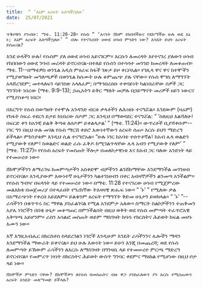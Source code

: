 ```yaml
---
title:  “ ‘እኔም ዕረፍት እሰጣችኋለሁ’
date:  25/07/2021
---
```


`ጥቅሶቹን ያንብቡ: ማቴ. 11:20-28። የሱስ “ ‘እናንት ሸክም የከበዳችሁና የደከማችሁ ሁሉ ወደ እኔ ኑ; እኔም ዕረፍት እሰጣችኋለሁ’ ” ብሎ የተናገረበት ዐውደ ሀሳብ ምንድን ነው? እንዴት ይህን ዕረፍት ይሰጠናል?`

እንደ ሁላችን ሁሉ፤ የሱስም ያለ ዐውደ ሀሳብ አይናገርም። እርሱን ለመረዳት እየተናገረ ያለውን ሀሳብ የከበበውን ዐውደ ንባብ መረዳት ይኖርብናል-በተለይ የሱስን በተሳሳተ መንገድ ከመረዳት ለመቆጠብ። ማቴ. 11--በማቴዎስ ወንጌል አዲስ ምዕራፍ ከፋች ገጽታ ይዞ ቀርቦአል። የገሊላ ዋና ዋና ከተሞችን የሚያወግዙት መግለጫዎች በወንጌል ከሰሙት ሁሉ ቆምጨጭ ያሉ ናቸው። የሱስ ሞገስ ለማግኘት አላሸረገደም; መተላለፍን ሳይገስጽ አላለፈም; በማኅበረሰቡ ተቀባይነት ካልነበራቸው ሰዎች ጋር ግንኙነት ነበረው (ማቴ. 9:9-13); ኃጢአትን ይቅር ማለት መቻሉ በኃይማኖት መሪዎች ዐይን ነውርና የሚያስቆጣ ነበር።

በእርግጥ የሱስ በውግዘት የተሞሉ አንዳንድ ብርቱ ቃላቶችን ለሕዝቡ ተናግሯል። እንደውም (ዛሬም) የክፋት ስፍራ ተደርጎ ይታይ ከነበረው ሰዶም ጋር እንዲህ በማወዳደር ተናግሯል: “ ‘ስለዚህ እልሻለሁ፤ በፍርድ ቀን ከአንቺ ይልቅ ቅጣቱ ለሰዶም ይቀልላታል’ ” (ማቴ. 11:24)። ውጥረቶች ቢያሻቀቡም--ነገር ግን በዚህ ሁሉ መሃል የሱስ ማርሽ ቀይሮ እውነተኛውን ዕረፍት ሰጠ። እርሱ ይህን ማድረግ ይችላል። ምክንያቱም እንዲህ ሲል ተናግሮአል። “ሁሉ ነገር ከአባቴ ተሰጥቶኛል፤ ከአብ ሌላ ወልድን የሚያውቅ የለም፤ ከወልድና ወልድ ራሱ ፈቅዶ ከሚገልጥላቸው ሌላ አብን የሚያውቅ የለም’ ” (ማቴ. 11:27)። የየሱስ ዕረፍት የመስጠት ችሎታ በመለኮታዊነቱ እና ከአብ ጋር ባለው አንድነት ላይ የተመሠረተ ነው።

ሸክሞቻችንን ለማራገፍ ከመምጣታችን አስቀድሞ ብቻችንን ልንሸከማቸው እንደማንችል መገንዘብ ይኖርብናል። እንዲያውም እውነተኛ ሁኔታችንን ካልተገነዘብን በቀር አብዛኞቻችን ልንመጣ አንችልም። የየሱስ ግብዣ በፍላጎት ላይ የተመሠረተ ነው። በማቴ. 11:28 የተናገረው ሀሳብ የሚጀምረው መልእክቱ በመጀመሪያ በተጻፈበት የግሪክኛው ትእዛዛዊ ጽሑፍ ነው። “ ‘ኑ’ ” የሚለው ቃል በአማራጭነት የቀረበ አይደለም። ይልቁንም ዕረፍት የማግኘት ቅድመ ሁኔታን ይወክላል። “ ‘ኑ’ ”--ራሳችንን በቁጥጥሩ ስር ማዋል ያስፈልገናል የሚል አንደምታ አለው። ስማርት ስልኮቻችንን ተጠቅመን አያሌ ነገሮችን በበቂ ሁኔታ መቆጣጠር በምንችልበት በዚህ ወቅት ወደ የሱስ መምጣት ተፈጥሮአዊ አቅጣጫ አይሆንም። ራስን አሳልፎ መስጠት ወይም ማስገዛት ከባዱ የክርስትና ሕይወት ክፍል መሆኑ እሙን ነው።

እኛ እግዚአብሔር በክርስቶስ ስላደረገልን ነገሮች እንዲሁም እንዴት ራሳችንንና ሌሎችን ማዳን እንደማንችል ማውራት ይቀናናል። ይህ ሁሉ እውነት ነው። ይሁን እንጂ በመጨረሻ; ወደ የሱስ ለመምጣት ይኸውም ራሳችንን ለእርሱ ለማስገዛት በግንዛቤ ላይ የተመሠረተ ምርጫ ማድረግ ይኖርብናል። የመምረጥ ነፃነት በክርስትና ሕይወት ውስጥ ግንባር ቀደምና ማዕከል የሚሆነው በዚህ ቦታ ላይ ነው።

`ሸክሞችዎ ምንድን ናቸው? ሸክሞችዎን ለየሱስ በመስጠትና ብዙ ዋጋ ያስከፈለውን ያን እርሱ የሚሰጠውን ዕረፍት እንዴት መለማመድ ይችላሉ?`